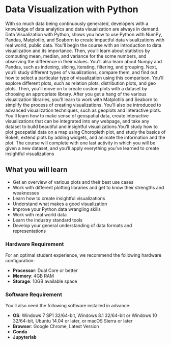 # Data Visualization with Python
With so much data being continuously generated, developers with a knowledge of data analytics and data visualization are always in demand. Data Visualization with Python, shows you how to use Python with NumPy, Pandas, Matplotlib, and Seaborn to create impactful data visualizations with real world, public data. 
You'll begin the course with an introduction to data visualization and its importance. Then, you’ll learn about statistics by computing mean, median, and variance for the some numbers, and observing the difference in their values. You'll also learn about Numpy and Pandas, such as indexing, slicing, iterating, filtering, and grouping. Next, you’ll study different types of visualizations, compare them, and find out how to select a particular type of visualization using this comparison. You'll explore different plots, such as relation plots, distribution plots, and geo plots. Then, you'll move on to create custom plots with a dataset by choosing an appropriate library. After you get a hang of the various visualization libraries, you'll learn to work with Matplotlib and Seaborn to simplify the process of creating visualizations. You'll also be introduced to advanced visualization techniques, such as geoplots and interactive plots. You'll learn how to make sense of geospatial data, create interactive visualizations that can be integrated into any webpage, and take any dataset to build beautiful and insightful visualizations.You'll study how to plot geospatial data on a map using Choropleth plot, and study the basics of Bokeh, extend plots by adding widgets, and animate the information and the plot.
The course will complete with one last activity in which you will be given a new dataset, and you’ll apply everything you’ve learned to create insightful visualizations

## What you will learn
* Get an overview of various plots and their best use cases
* Work with different plotting libraries and get to know their strengths and weaknesses
* Learn how to create insightful visualizations
* Understand what makes a good visualization
* Improve your Python data wrangling skills
* Work with real world data
* Learn the industry standard tools
* Develop your general understanding of data formats and representations 

### Hardware Requirement
For an optimal student experience, we recommend the following hardware configuration:
* **Processor**: Dual Core or better
* **Memory**: 4GB RAM
* **Storage**: 10GB available space

### Software Requirement
You’ll also need the following software installed in advance:
* **OS**: Windows 7 SP1 32/64-bit, Windows 8.1 32/64-bit or Windows 10 32/64-bit, Ubuntu 14.04 or later, or macOS Sierra or later
* **Browser**: Google Chrome, Latest Version
* **Conda**
* **Jupyterlab**
